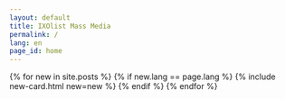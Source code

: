 ```yaml
---
layout: default
title: IXOlist Mass Media
permalink: /
lang: en
page_id: home
---
```

<div class="news-block p-3">
  {% for new in site.posts %}
    {% if new.lang == page.lang %}
      {% include new-card.html new=new %}
    {% endif %}
  {% endfor %}
</div>


